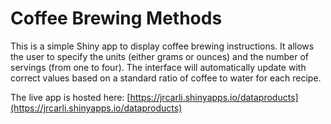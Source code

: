 # Coffee Brewing Methods

This is a simple Shiny app to display coffee brewing instructions. 
It allows the user to specify the units (either grams or ounces) and the number of servings (from one to four).
The interface will automatically update with correct values based on a standard ratio of coffee to water for each recipe.

The live app is hosted here:
[https://jrcarli.shinyapps.io/dataproducts](https://jrcarli.shinyapps.io/dataproducts)
